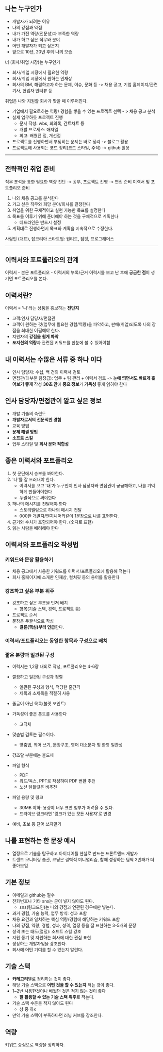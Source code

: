 ## 나는 누구인가
- 개발자가 되려는 이유
- 나의 강점과 약점
- 내가 가진 역량(전문성)과 부족한 역량
- 내가 하고 싶은 직무와 분야
- 어떤 개발자가 되고 싶은지
- 앞으로 10년, 20년 후의 나의 모습

너 (회사/취업 시장)는 누구인가
- 회사/취업 시장에서 필요한 역량
- 회사/취업 시장에서 원하는 인재상
- 회사의 BM, 해결하고자 하는 문제, 이슈, 문화 등
-> 채용 공고, 기업 홈페이지/관련 기사, 현업자 인터뷰 등

취업은 나와 지원할 회사가 맞을 때 이루어진다.



- 기업에서 필요로하는 역량/ 경험을 쌓을 수 있는 프로젝트 선택 - > 채용 공고 분석
- 실제 업무하듯 프로젝트 진행
	- 문서 작성: wbs, 회의록, 간트차트 등
	- 개발 프로세스: 애자일
	- 회고: 배웠던 점, 개선점
- 프로젝트를 진행하면서 부딪히는 문제는 바로 정리 -> 블로그 활용
- 프로젝트에 사용되는 코드 정리(코드 스타일, 주석) -> github 활용

---
## 전략적인 취업 준비
직무 분석을 통한 필요한 역량 진단 -> 공부, 프로젝트 진행 -> 면접 준비 이력서 및 포트폴리오 준비

1. 나와 채용 공고를 분석한다
2. 가고 싶은 직무와 희망 분야/회사를 결정한다
3. 취업을 위한 구체적이고 실현 가능한 목표를 설정한다
4. 목표를 이루기 위해 준비해야 하는 것을 구체적으로 계획한다
	- 데드라인은 반드시 설정
5. 계획대로 진행하면서 목표와 계획을 지속적으로 수정한다.

사람인 (대표), 잡코리아
스타트업: 원티드, 점핏, 프로그래머스

---
## 이력서와 포트폴리오의 관계

이력서 - 본문
포트폴리오 - 이력서의 부록/근거
	이력서를 보고 난 후에 **궁금한 점**이 생기면 포트폴리오를 본다.


## 이력서란?
이력서 = '나'라는 상품을 홍보하는 **전단지**
- 고객:인사 담당자/면접관
- 고객이 원하는 것(업무에 필요한 경험/역량)을 파악하고, 판매(취업)되도록 나의 장점을 최대한 어필해야 한다.
- 지원자의 **강점을 쉽게 파악**
- **포지션의 역량**과 관련된 키워드를 한눈에 볼 수 있어야함

## 내 이력서는 수많은 서류 중 하나 이다
- 인사 담당자: 수십, 백 건의 이력서 검토
- 면접관(대부분 팀장급): 업무 + 팀 관리 + 이력서 검토
-> **눈에 띄면서도 빠르게 흝어보기 좋게** 작성 **30초 안**에 **중요 정보**가 **가독성** 좋게 읽혀야 한다


## 인사 담당자/면접관이 알고 싶은 정보
- 개발 기술의 숙련도
- **개발자로서의 전문적인 경험**
- 교육 방법
- **문제 해결 방법**
- **소프트 스킬**
- 업무 스타일 및 **회사 문화 적합성**


## 좋은 이력서와 포트폴리오

1. 첫 문단에서 승부를 봐야한다.
2. '나'를 잘 드러내야 한다.
	- 이력서를 보고 '내'가 누구인지 인사 담당자와 면접관이 궁금해하고, 나를 기억하게 만들어야한다
	- 두괄식으로 써야한다
3. 하나의 메시지를 전달해야 한다
	- 스토리텔링으로 하나의 메시지 전달
	- 000한 개발자/엔지니어와같이 1문장으로 나를 표현한다.
4. 근거와 수치가 포함되어야 한다. (숫자로 표현)
5. 읽는 사람을 배려해야 한다

## 이력서와 포트폴리오 작성법
### 키워드와 문장 활용하기
- 채용 공고에서 사용한 키워드를 이력서/포트폴리오에 활용해 적는다
- 회사 홈페이지에 소개한 인재상, 컬처핏 등의 용어를 활용한다
 
### 강조하고 싶은 부분 위주
- 강조하고 싶은 부분을 먼저 배치
	- 항목(기술 스택, 경력, 프로젝트 등)
- 프로젝트 순서
- 문장은 두괄식으로 작성
	- **결론(핵심)부터 언급**한다.

### 이력서/포트폴리오는 동일한 항목과 구성으로 배치

### 짧은 분량과 일관된 구성
- 이력서는 1,2장 내외로 작성, 포트폴리오는 4-6장
- 깔끔하고 일관된 구성과 정렬
	- 일관된 구성과 형식, 적당한 줄간격
	- 제목과 소제목을 적절히 사용
- 줄글이 아닌 목록(불릿 포인트)

- 가독성이 좋은 폰트를 사용한다
	- 고딕체
- 맞춤법 검토는 필수이다.
	- 맞춤법, 띄어 쓰기, 문장구조, 영어 대소문자 및 한영 일관성
- 강조할 부분에는 볼드체

- 파일 형식
	- PDF
	- 워드/독스, PPT로 작성하여 PDF 변환 추천
	- 노션 템플릿은 비추천
- 파일 용량 및 링크
	- 30MB 이하: 용량이 너무 크면 첨부가 어려울 수 있다.
	- 드라이브 링크라면 '링크가 있는 모든 사용자'로 변경

- 예비, 초보 등 단어 쓰지말기

## 나를 표현하는 한 문장 예시
- 열정으로 기술을 탐구하고 아이디어를 현실로 만드는 프론트엔드 개발자
- 트렌드 모니터링 습관, 코딩은 결벽적 미니멀리즘, 함께 성장하는 팀웍
2번째가 더 좋아보임


## 기본 정보
- 이메일과 github는 필수
- 전화번호나 기타 sns는 굳이 넣지 않아도 된다.
	- sns(링크드인)는 나의 강점과 연관된 경우에만 넣는다.
- 과거 경험, 기술 능력, 업무 방식: 성과 포함
- 채용 요건과 일치하는 핵심 역량/경험에 해당하는 키워드 포함
- 나의 강점, 역량, 경험, 성과, 성격, 열정 등을 잘 표현하는 3-5개의 문장
- 성격 또는 태도(열정): 소프트 스킬 강조
- 지원 동기 및 지원하는 회사에 대한 관심 표현
- 성장하는 개발자임을 강조한다.
- 회사에 어떤 기여를 할 수 있는지 알린다.

## 기술 스택
- **카테고리**별로 정리하는 것이 좋다.
- 해당 기술 스택으로 **어떤 것을 할 수 있는지** 적는 것이 좋다.
- 1~2번 사용한것이나 배웠던 것은 적지 않는 것이 좋다
	- **잘 활용할 수 있는 기술 스택 위주**로 적는다.
- 기술 스택 수준을 적지 않아도 된다
	- 상 중 하x
- 만약 기술 스택이 부족하다면 러닝 커브를 강조한다.

## 역량
키워드 중심으로 역량을 정리하자.

